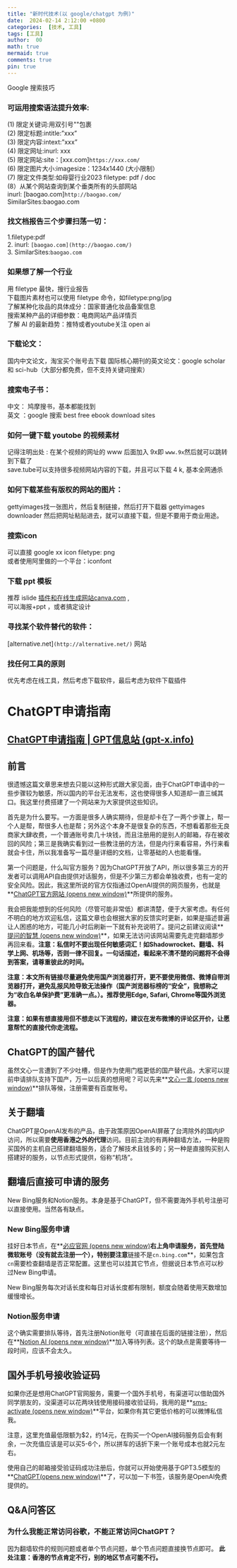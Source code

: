 ```yaml
---
title: "新时代技术(以 google/chatgpt 为例)"
date:  2024-02-14 2:12:00 +0800
categories:  [技术, 工具] 
tags: [工具]     
author:  00                    
math: true
mermaid: true
comments: true
pin: true
---
```


Google 搜索技巧<br>

### 可运用搜索语法提升效率:<br>
(1) 限定关键词:用双引号""包裹<br>
(2) 限定标题:intitle:”xxx”<br>
(3) 限定内容:intext:”xxx”<br>
(4) 限定网址:inurl: xxx<br>
(5) 限定网站:site：[xxx.com]`https://xxx.com/`<br>
(6) 限定图片大小:imagesize：1234x1440 (大小限制）<br>
(7) 限定文件类型:如母婴行业2023 filetype: pdf / doc<br>
(8）从某个网站查询到某个垂类所有的头部网站<br>
inurl:  [baogao.com]`http://baogao.com/`<br>
SimilarSites:baogao.com<br>

### 找文档报告三个步骤扫荡一切：<br>
1.filetype:pdf<br>
2. inurl:  `[baogao.com](http://baogao.com/)`<br>
3. SimilarSites:`baogao.com`<br>

### 如果想了解一个行业<br>
用 filetype 最快，搜行业报告<br>
下载图片素材也可以使用 filetype 命令，如filetype:png/jpg<br>
了解某种化妆品的具体成分：国家普通化妆品备案信息<br>
搜索某种产品的详细参数：电商网站产品详情页<br>
了解 AI 的最新趋势：推特或者youtube关注 open ai<br>

### 下载论文：<br>
国内中文论文，淘宝买个账号去下载
国际核心期刊的英文论文：google scholar 和 sci-hub（大部分都免费，但不支持关键词搜索）

### 搜索电子书：<br>
中文： 鸠摩搜书，基本都能找到<br>
英文 ：google 搜索 best free ebook download sites<br>

### 如何一键下载 youtobe 的视频素材<br>
记得注明出处 : 在某个视频的网址的 www 后面加入 9x即 `www.9x`然后就可以跳转到下载了<br>
save.tube可以支持很多视频网站内容的下载，并且可以下载 4 k, 基本全网通杀<br>

### 如何下载某些有版权的网站的图片：<br>
gettyimages找一张图片，然后复制链接，然后打开下载器 gettyimages downloader 然后把网址粘贴进去，就可以直接下载，但是不要用于商业用途。<br>

### 搜索icon <br>
可以直接 google xx icon filetype: png<br>
或者使用阿里做的一个平台：iconfont<br>

### 下载 ppt 模板<br>
推荐 islide [插件和在线生成网站canva.com](https://xn--canva-ln2hu74ayhf7v3aq6dc93dxmov3lq2b.com/) ,<br>
可以海报+ppt ，或者搞定设计<br>

### 寻找某个软件替代的软件：<br>
[alternative.net]`(http://alternative.net/)` 网站<br>

### 找任何工具的原则<br>
优先考虑在线工具，然后考虑下载软件，最后考虑为软件下载插件<br>



# **ChatGPT申请指南**<br>

## [ChatGPT申请指南 | GPT信息站 (gpt-x.info)](https://gpt-x.info/)

## 前言

很遗憾这篇文章思来想去只能以这种形式跟大家见面，由于ChatGPT申请中的一些步骤较为敏感，所以国内的平台无法发布，这也使得很多人知道却一直三缄其口。我这里付费搭建了一个网站来为大家提供这些知识。

首先是为什么要写。一方面是很多人确实期待，但是却卡在了一两个步骤上，帮一个人是帮，帮很多人也是帮；另外这个本身不是很复杂的东西，不想看着那些无良商家大肆收费，一个普通账号卖几十块钱，而且注册用的是别人的邮箱，存在被收回的风险；第三是我确实看到过一些教注册的方法，但是内行来看容易，外行来看就会卡住，所以我准备写一篇尽量详细的文档，让零基础的人也能看懂。

第一个问题是，什么叫官方服务？因为ChatGPT开放了API，所以很多第三方的开发者可以调用API自由提供对话服务，但是不少第三方都会单独收费，也有一定的安全风险。因此，我这里所说的官方仅指通过OpenAI提供的网页服务，也就是**[ChatGPT官方网站 (opens new window)](https://chat.openai.com/)**所提供的服务。

我会把我能想到的任何风险（尽管可能非常低）都讲清楚，便于大家考虑。有任何不明白的地方欢迎私信，这篇文章也会根据大家的反馈实时更新，如果是描述普遍让人困惑的地方，可能几小时后刷新一下就有补充说明了。提问之前建议阅读**[提问的智慧 (opens new window)](https://github.com/ryanhanwu/How-To-Ask-Questions-The-Smart-Way/blob/main/README-zh_CN.md)**，如果无法访问该网站需要先走完翻墙那步再回来看。**注意：私信时不要出现任何敏感词汇！如Shadowrocket、翻墙、科学上网、机场等，否则一律不回复。一句话描述，看起来不清不楚的问题将不会得到答案，请尊重彼此的时间。**

**注意：本文所有链接尽量避免使用国产浏览器打开，更不要使用微信、微博自带浏览器打开，避免乱报风险导致无法操作（国产浏览器标榜的“安全”，我想称之为“收白名单保护费”更准确一点。）。推荐使用Edge, Safari, Chrome等国外浏览器。**

**注意：如果有想直接用但不想走以下流程的，建议在发布微博的评论区开价，让愿意帮忙的直接代你走流程。**

## Chat**GPT的国产替代**

虽然文心一言遭到了不少吐槽，但是作为使用门槛更低的国产替代品，大家可以提前申请排队支持下国产，万一以后真的想用呢？可以先来**[文心一言 (opens new window)](https://yiyan.baidu.com/welcome)**排队等候，注册需要有百度账号。

## **关于翻墙**

ChatGPT是OpenAI发布的产品，由于政策原因OpenAI屏蔽了台湾除外的国内IP访问，所以需要**使用香港之外的代理**访问。目前主流的有两种翻墙方法，一种是购买国外的主机自己搭建翻墙服务，适合了解技术且钱多的；另一种是直接购买别人搭建好的服务，以节点形式提供，俗称“机场”。

## **翻墙后直接可申请的服务**

New Bing服务和Notion服务。本身是基于ChatGPT，但不需要海外手机号注册可以直接使用。当然各有缺点。

### New **Bing服务申请**

挂好日本节点，在**[必应官网 (opens new window)](https://www.bing.com/)**右上角申请服务，首先登陆微软账号（没有就去注册一个），特别要注意**链接不是`cn.bing.com`**，如果包含`cn`需要检查翻墙是否正常配置。这里也可以挂其它节点，但据说日本节点可以秒过New Bing申请。

New Bing服务每次对话长度和每日对话长度都有限制，额度会随着使用天数增加缓慢增长。

### **Notion服务申请**

这个确实需要排队等待，首先注册Notion账号（可直接在后面的链接注册），然后在**[Notion AI (opens new window)](https://www.notion.so/product/ai)**加入等待列表。这个的缺点是需要等待一段时间，应该不会太久。

## **国外手机号接收验证码**

如果你还是想用ChatGPT官网服务，需要一个国外手机号，有渠道可以借助国外同学朋友的，没渠道可以花两块钱使用接码接收验证码，我用的是**[sms-activate (opens new window)](https://sms-activate.org/?ref=4578807)**平台，如果你有其它更低价格的可以微博私信我。

注意，这里充值最低限额为$2，约14元，在购买一个OpenAI接码服务后会有剩余，一次充值应该是可以买5-6个，所以拼车的话折下来一个账号成本也就2元左右。

使用自己的邮箱接受验证码成功注册后，你就可以开始使用基于GPT3.5模型的**[ChatGPT(opens new window)](https://chat.openai.com/)**了，可以加一下书签，该服务是OpenAI免费提供的。

## **Q&A问答区**

### **为什么我能正常访问谷歌，不能正常访问ChatGPT？**

因为翻墙软件的规则问题或者单个节点问题，单个节点问题直接换节点即可。 **此处注意：香港的节点肯定不行，别的地区节点可能不行。**
